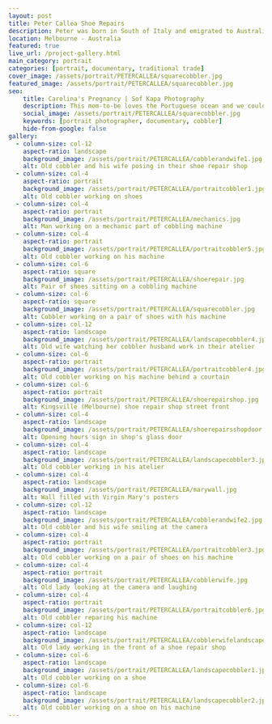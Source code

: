 ```yaml
---
layout: post
title: Peter Callea Shoe Repairs 
description: Peter was born in South of Italy and emigrated to Australia as a young man. In 1957, 24 year old Peter opened this shoe repair shop in Kingsville (Melbourne), and has been working as a cobbler alongside his wife ever since...
location: Melbourne - Australia
featured: true
live_url: /project-gallery.html
main_category: portrait
categories: [portrait, documentary, traditional trade]
cover_image: /assets/portrait/PETERCALLEA/squarecobbler.jpg
featured_image: /assets/portrait/PETERCALLEA/squarecobbler.jpg
seo:
    title: Carolina's Pregnancy | Sof Kapa Photography
    description: This mom-to-be loves the Portuguese ocean and we couldn't think of a better place for the photoshoot
    social_image: /assets/portrait/PETERCALLEA/squarecobbler.jpg
    keywords: [portrait photographer, documentary, cobbler]
    hide-from-google: false
gallery:
  - column-size: col-12
    aspect-ratio: landscape
    background_image: /assets/portrait/PETERCALLEA/cobblerandwife1.jpg
    alt: Old cobbler and his wife posing in their shoe repair shop
  - column-size: col-4
    aspect-ratio: portrait
    background_image: /assets/portrait/PETERCALLEA/portraitcobbler1.jpg
    alt: Old cobbler working on shoes
  - column-size: col-4
    aspect-ratio: portrait
    background_image: /assets/portrait/PETERCALLEA/mechanics.jpg
    alt: Man working on a mechanic part of cobbling machine
  - column-size: col-4
    aspect-ratio: portrait
    background_image: /assets/portrait/PETERCALLEA/portraitcobbler5.jpg
    alt: Old cobbler working on his machine
  - column-size: col-6
    aspect-ratio: square
    background_image: /assets/portrait/PETERCALLEA/shoerepair.jpg
    alt: Pair of shoes sitting on a cobbling machine
  - column-size: col-6
    aspect-ratio: square
    background_image: /assets/portrait/PETERCALLEA/squarecobbler.jpg
    alt: Cobbler working on a pair of shoes with his machine
  - column-size: col-12
    aspect-ratio: landscape
    background_image: /assets/portrait/PETERCALLEA/landscapecobbler4.jpg
    alt: Old wife watching her cobbler husband work in their atelier
  - column-size: col-6
    aspect-ratio: portrait
    background_image: /assets/portrait/PETERCALLEA/portraitcobbler4.jpg
    alt: Old cobbler working on his machine behind a courtain
  - column-size: col-6
    aspect-ratio: portrait
    background_image: /assets/portrait/PETERCALLEA/shoerepairshop.jpg
    alt: Kingsville (Melbourne) shoe repair shop street front
  - column-size: col-4
    aspect-ratio: landscape
    background_image: /assets/portrait/PETERCALLEA/shoerepairsshopdoor.jpg
    alt: Opening hours sign in shop's glass door
  - column-size: col-4
    aspect-ratio: landscape
    background_image: /assets/portrait/PETERCALLEA/landscapecobbler3.jpg
    alt: Old cobbler working in his atelier
  - column-size: col-4
    aspect-ratio: landscape
    background_image: /assets/portrait/PETERCALLEA/marywall.jpg
    alt: Wall filled with Virgin Mary's posters
  - column-size: col-12
    aspect-ratio: landscape
    background_image: /assets/portrait/PETERCALLEA/cobblerandwife2.jpg
    alt: Old cobbler and his wife smiling at the camera
  - column-size: col-4
    aspect-ratio: portrait
    background_image: /assets/portrait/PETERCALLEA/portraitcobbler3.jpg
    alt: Old cobbler working on a pair of shoes on his machine
  - column-size: col-4
    aspect-ratio: portrait
    background_image: /assets/portrait/PETERCALLEA/cobblerwife.jpg
    alt: Old lady looking at the camera and laughing
  - column-size: col-4
    aspect-ratio: portrait
    background_image: /assets/portrait/PETERCALLEA/portraitcobbler6.jpg
    alt: Old cobbler reparing his machine
  - column-size: col-12
    aspect-ratio: landscape
    background_image: /assets/portrait/PETERCALLEA/cobblerwifelandscape.jpg  
    alt: Old lady working in the front of a shoe repair shop
  - column-size: col-6
    aspect-ratio: landscape
    background_image: /assets/portrait/PETERCALLEA/landscapecobbler1.jpg
    alt: Old cobbler working on a shoe
  - column-size: col-6
    aspect-ratio: landscape
    background_image: /assets/portrait/PETERCALLEA/landscapecobbler2.jpg
    alt: Old cobbler working on a shoe on his machine
---
```



